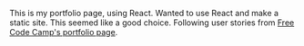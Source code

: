 This is my portfolio page, using React. Wanted to use React and make a static site. This seemed like a good choice. Following  user stories from [Free Code Camp's portfolio page](https://www.freecodecamp.org/challenges/build-a-personal-portfolio-webpage). 
